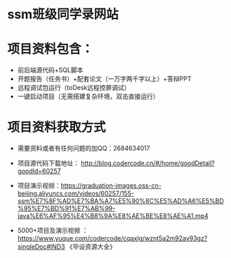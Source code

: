 #   ssm班级同学录网站

#   项目资料包含：
*    前后端源代码+SQL脚本
*    开题报告（任务书）+配套论文（一万字两千字以上）+答辩PPT
*   远程调试包运行（toDesk远程控屏调试）
*   一键启动项目（无需搭建复杂环境，双击直接运行）


#   项目资料获取方式
*   需要资料或者有任何问题的加QQ：2684634017

*   项目源代码下载地址： http://blog.codercode.cn/#/home/goodDetail?goodId=60257
*   项目演示视频：https://graduation-images.oss-cn-beijing.aliyuncs.com/videos/60257/155-ssm%E7%8F%AD%E7%BA%A7%E5%90%8C%E5%AD%A6%E5%BD%95%E7%BD%91%E7%AB%99-java%E6%AF%95%E4%B8%9A%E8%AE%BE%E8%AE%A1.mp4

*  5000+项目及演示视频 ：https://www.yuque.com/codercode/cqaxlg/wznt5a2m92ay93gz?singleDoc#lND3 《毕设资源大全》
